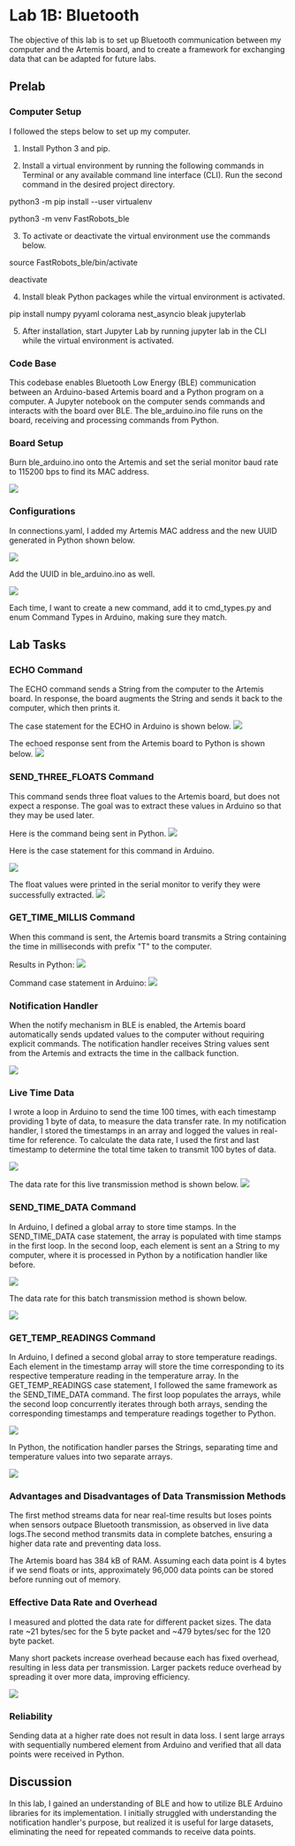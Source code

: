 # Lab 1B: Bluetooth

The objective of this lab is to set up Bluetooth communication between my computer and the Artemis board, and to create a framework for exchanging data that can be adapted for future labs.

## Prelab

### Computer Setup
I followed the steps below to set up my computer.

1. Install Python 3 and pip.

2. Install a virtual environment by running the following commands in Terminal or any available command line interface (CLI). Run the second command in the desired project directory.

 python3 -m pip install --user virtualenv

 python3 -m venv FastRobots_ble

 3. To activate or deactivate the virtual environment use the commands below.

 source FastRobots_ble/bin/activate

 deactivate

 4. Install bleak Python packages while the virtual environment is activated.

  pip install numpy pyyaml colorama nest_asyncio bleak jupyterlab

 5. After installation, start Jupyter Lab by running jupyter lab in the CLI while the virtual environment is activated.

### Code Base
This codebase enables Bluetooth Low Energy (BLE) communication between an Arduino-based Artemis board and a Python program on a computer. A Jupyter notebook on the computer sends commands and interacts with the board over BLE. The ble_arduino.ino file runs on the board, receiving and processing commands from Python.

### Board Setup
Burn ble_arduino.ino onto the Artemis and set the serial monitor baud rate to 115200 bps to find its MAC address.

![](images/Lab1/Artemis_address.png)

### Configurations
In connections.yaml, I added my Artemis MAC address and the new UUID generated in Python shown below.

![](images/Lab1/UUID_gen.png)

Add the UUID in ble_arduino.ino as well.

![](images/Lab1/service_uuid.png)

Each time, I want to create a new command, add it to cmd_types.py and enum Command Types in Arduino, making sure they match.

## Lab Tasks

### ECHO Command
The ECHO command sends a String from the computer to the Artemis board. In response, the board augments the String and sends it back to the computer, which then prints it.

The case statement for the ECHO in Arduino is shown below.
![](images/Lab1/echo_arduino.jpeg)

The echoed response sent from the Artemis board to Python is shown below.
![](images/Lab1/Echo_py.jpeg)

### SEND_THREE_FLOATS Command
This command sends three float values to the Artemis board, but does not expect a response. The goal was to extract these values in Arduino so that they may be used later.

Here is the command being sent in Python.
![](images/Lab1/3FloatsPy.jpeg)

Here is the case statement for this command in Arduino.

![](images/Lab1/3FloatsArd.jpeg)

The float values were printed in the serial monitor to verify they were successfully extracted.
![](images/Lab1/threefloats.PNG)

### GET_TIME_MILLIS Command
When this command is sent, the Artemis board transmits a String containing the time in milliseconds with prefix "T" to the computer.

Results in Python:
![](images/Lab1/millis_py.jpeg)

Command case statement in Arduino:
![](images/Lab1/millis_ard.jpeg)

### Notification Handler
When the notify mechanism in BLE is enabled, the Artemis board automatically sends updated values to the computer without requiring explicit commands. The notification handler receives String values sent from the Artemis and extracts the time in the callback function.

![](images/Lab1/task4_py.jpeg)

### Live Time Data
I wrote a loop in Arduino to send the time 100 times, with each timestamp providing 1 byte of data, to measure the data transfer rate. In my notification handler, I stored the timestamps in an array and logged the values in real-time for reference. To calculate the data rate, I used the first and last timestamp to determine the total time taken to transmit 100 bytes of data.

![](images/Lab1/GET_TIME.png)

The data rate for this live transmission method is shown below.
![](images/Lab1/data_rate_get.png)

### SEND_TIME_DATA Command
In Arduino, I defined a global array to store time stamps. In the SEND_TIME_DATA case statement, the array is populated with time stamps in the first loop. In the second loop, each element is sent an a String to my computer, where it is processed in Python by a notification handler like before.

![](images/Lab1/send_time_data.jpeg)

The data rate for this batch transmission method is shown below.

![](images/Lab1/second_method_rate.png)

### GET_TEMP_READINGS Command
In Arduino, I defined a second global array to store temperature readings. Each element in the timestamp array will store the time corresponding to its respective temperature reading in the temperature array. In the GET_TEMP_READINGS case statement, I followed the same framework as the SEND_TIME_DATA command. The first loop populates the arrays, while the second loop concurrently iterates through both arrays, sending the corresponding timestamps and temperature readings together to Python.

![](images/Lab1/get_temp_data.jpeg)

In Python, the notification handler parses the Strings, separating time and temperature values into two separate arrays.

![](images/Lab1/temp_data_py.jpeg)

### Advantages and Disadvantages of Data Transmission Methods
The first method streams data for near real-time results but loses points when sensors outpace Bluetooth transmission, as observed in live data logs.The second method transmits data in complete batches, ensuring a higher data rate and preventing data loss.

The Artemis board has 384 kB of RAM. Assuming each data point is 4 bytes if we send floats or ints, approximately 96,000 data points can be stored before running out of memory.

### Effective Data Rate and Overhead
I measured and plotted the data rate for different packet sizes. The data rate ~21 bytes/sec for the 5 byte packet and ~479 bytes/sec for the 120 byte packet.

Many short packets increase overhead because each has fixed overhead, resulting in less data per transmission. Larger packets reduce overhead by spreading it over more data, improving efficiency.

![](images/Lab1/datarate_plot.png)

### Reliability
Sending data at a higher rate does not result in data loss. I sent large arrays with sequentially numbered element from Arduino and verified that all data points were received in Python.

## Discussion

In this lab, I gained an understanding of BLE and how to utilize BLE Arduino libraries for its implementation. I initially struggled with understanding the notification handler's purpose, but realized it is useful for large datasets, eliminating the need for repeated commands to receive data points.
